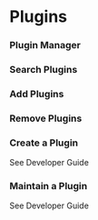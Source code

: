 # Plugins

### Plugin Manager

### Search Plugins

### Add Plugins

### Remove Plugins

### Create a Plugin

See Developer Guide

### Maintain a Plugin

See Developer Guide